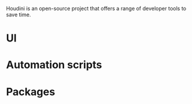 Houdini is an open-source project that offers a range of developer tools to save time.

# UI

# Automation scripts

# Packages
